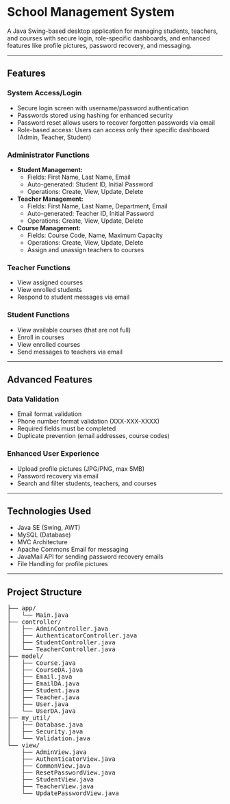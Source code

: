 <!DOCTYPE html>
<html lang="en">
<body>

<h1>School Management System</h1>
<p>A Java Swing-based desktop application for managing students, teachers, and courses with secure login, role-specific dashboards, and enhanced features like profile pictures, password recovery, and messaging.</p>

<hr>

<h2>Features</h2>

<h3>System Access/Login</h3>
<ul>
    <li>Secure login screen with username/password authentication</li>
    <li>Passwords stored using hashing for enhanced security</li>
    <li>Password reset allows users to recover forgotten passwords via email</li>
    <li>Role-based access: Users can access only their specific dashboard (Admin, Teacher, Student)</li>
</ul>

<h3>Administrator Functions</h3>
<ul>
    <li><b>Student Management:</b>
        <ul>
            <li>Fields: First Name, Last Name, Email</li>
            <li>Auto-generated: Student ID, Initial Password</li>
            <li>Operations: Create, View, Update, Delete</li>
        </ul>
    </li>
    <li><b>Teacher Management:</b>
        <ul>
            <li>Fields: First Name, Last Name, Department, Email</li>
            <li>Auto-generated: Teacher ID, Initial Password</li>
            <li>Operations: Create, View, Update, Delete</li>
        </ul>
    </li>
    <li><b>Course Management:</b>
        <ul>
            <li>Fields: Course Code, Name, Maximum Capacity</li>
            <li>Operations: Create, View, Update, Delete</li>
            <li>Assign and unassign teachers to courses</li>
        </ul>
    </li>
</ul>

<h3>Teacher Functions</h3>
<ul>
    <li>View assigned courses</li>
    <li>View enrolled students</li>
    <li>Respond to student messages via email</li>
</ul>

<h3>Student Functions</h3>
<ul>
    <li>View available courses (that are not full)</li>
    <li>Enroll in courses</li>
    <li>View enrolled courses</li>
    <li>Send messages to teachers via email</li>
</ul>

<hr>

<h2>Advanced Features</h2>

<h3>Data Validation</h3>
<ul>
    <li>Email format validation</li>
    <li>Phone number format validation (XXX-XXX-XXXX)</li>
    <li>Required fields must be completed</li>
    <li>Duplicate prevention (email addresses, course codes)</li>
</ul>

<h3>Enhanced User Experience</h3>
<ul>
    <li>Upload profile pictures (JPG/PNG, max 5MB)</li>
    <li>Password recovery via email</li>
    <li>Search and filter students, teachers, and courses</li>
</ul>

<hr>

<h2>Technologies Used</h2>
<ul>
    <li>Java SE (Swing, AWT)</li>
    <li>MySQL (Database)</li>
    <li>MVC Architecture</li>
    <li>Apache Commons Email for messaging</li>
    <li>JavaMail API for sending password recovery emails</li>
    <li>File Handling for profile pictures</li>
</ul>

<hr>

<h2>Project Structure</h2>
<pre>
├── app/
│   └── Main.java
├── controller/
│   ├── AdminController.java
│   ├── AuthenticatorController.java
│   ├── StudentController.java
│   └── TeacherController.java
├── model/
│   ├── Course.java
│   ├── CourseDA.java
│   ├── Email.java
│   ├── EmailDA.java
│   ├── Student.java
│   ├── Teacher.java
│   ├── User.java
│   └── UserDA.java
├── my_util/
│   ├── Database.java
│   ├── Security.java
│   └── Validation.java
└── view/
    ├── AdminView.java
    ├── AuthenticatorView.java
    ├── CommonView.java
    ├── ResetPasswordView.java
    ├── StudentView.java
    ├── TeacherView.java
    └── UpdatePasswordView.java
</pre>

</body>
</html>

